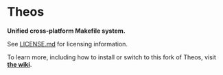 # Theos
**Unified cross-platform Makefile system.**

See [LICENSE.md](LICENSE.md) for licensing information.

To learn more, including how to install or switch to this fork of Theos, visit [**the wiki**](https://github.com/theos/theos/wiki).
